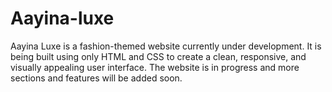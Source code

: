 # Aayina-luxe
Aayina Luxe is a fashion-themed website currently under development. It is being built using only HTML and CSS to create a clean, responsive, and visually appealing user interface. The website is in progress and more sections and features will be added soon.
